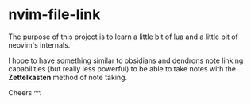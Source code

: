 # nvim-file-link

The purpose of this project is to learn a little bit of lua and a little bit of neovim's internals.

I hope to have something similar to obsidians and dendrons note linking capabilities (but really less powerful) to be able to take notes with the **Zettelkasten** method of note taking.

Cheers ^^.


